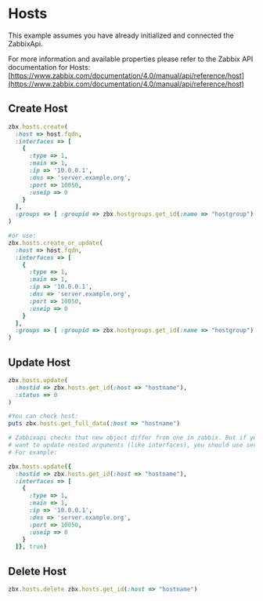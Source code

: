 # Hosts

This example assumes you have already initialized and connected the ZabbixApi.

For more information and available properties please refer to the Zabbix API documentation for Hosts:
[https://www.zabbix.com/documentation/4.0/manual/api/reference/host](https://www.zabbix.com/documentation/4.0/manual/api/reference/host)

## Create Host
```ruby
zbx.hosts.create(
  :host => host.fqdn,
  :interfaces => [
    {
      :type => 1,
      :main => 1,
      :ip => '10.0.0.1',
      :dns => 'server.example.org',
      :port => 10050,
      :useip => 0
    }
  ],
  :groups => [ :groupid => zbx.hostgroups.get_id(:name => "hostgroup") ]
)

#or use:
zbx.hosts.create_or_update(
  :host => host.fqdn,
  :interfaces => [
    {
      :type => 1,
      :main => 1,
      :ip => '10.0.0.1',
      :dns => 'server.example.org',
      :port => 10050,
      :useip => 0
    }
  ],
  :groups => [ :groupid => zbx.hostgroups.get_id(:name => "hostgroup") ]
)
```

## Update Host
```ruby
zbx.hosts.update(
  :hostid => zbx.hosts.get_id(:host => "hostname"),
  :status => 0
)

#You can check host:
puts zbx.hosts.get_full_data(:host => "hostname")

# Zabbixapi checks that new object differ from one in zabbix. But if you
# want to update nested arguments (like interfaces), you should use second argument. 
# For example:

zbx.hosts.update({
  :hostid => zbx.hosts.get_id(:host => "hostname"),
  :interfaces => [
    {
      :type => 1,
      :main => 1,
      :ip => '10.0.0.1',
      :dns => 'server.example.org',
      :port => 10050,
      :useip => 0
    }
  ]}, true)
```

## Delete Host
```ruby
zbx.hosts.delete zbx.hosts.get_id(:host => "hostname")
```
